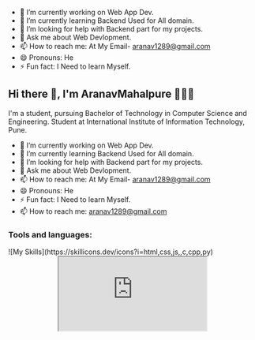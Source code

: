 
<!--**AranavMahalpure / AranavMahalpure** is a ✨ _special_ ✨ repository because its `README.md` (this file) appears on your GitHub profile.-->
- 🔭 I’m currently working on Web App Dev.
- 🌱 I’m currently learning Backend  Used for All domain.
- 🤔 I’m looking for help with Backend part for my projects.
- 💬 Ask me about Web Devlopment.
- 📫 How to reach me: At My Email- aranav1289@gmail.com
- 😄 Pronouns: He
- ⚡ Fun fact: I  Need to learn Myself.
## Hi there 👋, I'm AranavMahalpure 👩🏻‍💻
I'm a student, pursuing Bachelor of Technology in Computer Science and Engineering.
Student at International Institute of Information Technology, Pune.
- 🔭 I’m currently working on Web App Dev.
- 🌱 I’m currently learning Backend  Used for All domain.
- 🤔 I’m looking for help with Backend part for my projects.
- 💬 Ask me about Web Devlopment.
- 📫 How to reach me: At My Email- aranav1289@gmail.com
- 😄 Pronouns: He
- ⚡ Fun fact: I  Need to learn Myself.
- 📫 How to reach me: aranav1289@gmail.com
<h3 align="left">Tools and languages: </h3>
![My Skills](https://skillicons.dev/icons?i=html,css,js,,c,cpp,py)
<center><iframe src="https://youtube.com/shorts/epTSTFfN9VY?feature=share"></center>
<center><a href=#><img src="contributions.svg"></a></center>


### 📊 GitHub Stats:

![](https://github-readme-stats.vercel.app/api/top-langs/?username=AranavMahalpure&theme=gotham&hide_border=false&include_all_commits=false&count_private=false&layout=compact)

<div style="display: flex; flex-direction: row;">

<img width="46%" src="https://github-readme-stats.vercel.app/api?username=Aranavmahalpure&theme=gotham&hide_border=false&include_all_commits=false&count_private=false" />

<img width="46%" src="https://github-readme-streak-stats.herokuapp.com/?user=AranavMahalpure&theme=gotham&hide_border=false" />

</div>

[![AB'z github activity graph](https://activity-graph.herokuapp.com/graph?username=AranavMahalpure&theme=gotham)](https://github.com/AranavMahalpure)
<p align="center"> 
  Visitor count<br>
  <img src="https://profile-counter.glitch.me/daweedkob/count.svg" />
</p>
